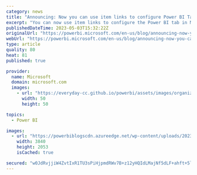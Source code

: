 ```yaml
---
category: news
title: "Announcing: Now you can use item links to configure Power BI Tabs in Microsoft Teams"
excerpt: "You can now use item links to configure the Power BI tab in Microsoft Teams. Read this blog for all the details."
publishedDateTime: 2023-05-03T15:32:22Z
originalUrl: "https://powerbi.microsoft.com/en-us/blog/announcing-now-you-can-use-item-links-to-configure-power-bi-tabs-in-microsoft-teams/"
webUrl: "https://powerbi.microsoft.com/en-us/blog/announcing-now-you-can-use-item-links-to-configure-power-bi-tabs-in-microsoft-teams/"
type: article
quality: 80
heat: 81
published: true

provider:
  name: Microsoft
  domain: microsoft.com
  images:
    - url: "https://everyday-cc.github.io/powerbi/assets/images/organizations/microsoft.com-50x50.jpg"
      width: 50
      height: 50

topics:
  - Power BI

images:
  - url: "https://powerbiblogscdn.azureedge.net/wp-content/uploads/2023/05/pbi-teams-tab-config2.png"
    width: 3840
    height: 2053
    isCached: true

secured: "w0JdRvjjiW4ZvtIxR1TU3sPiHjpmdRWv7B+z12yHQIdLMajNf5dLF+ahft+5li3G2dQZaXEDT4SXeBbFCSD2YNHdR9ML+kIhdXTJ/zrtCyrg2BgSoFU1WO1+ofye4Gaox2ylcYIQwShDB4Dw0NPU2Zm9AtTJPL5pdM4fPcFM8vfXikBMsOYQl5iK3DYrhtEKNtSLgHI60gguL+cmllkNntu+6NrTZ/nvFvkfgUk3VWKAqF+yx5R7nUhKQJVkvqW3uUnZwjQWwohB9mMYaWGqltUAgYlcIozxaeTggJn/JuANbAzdse0kBDd8VwCCtUkseE4Ap9WKuPQlh0881reaiClTVSDHtvG+N9Caez03+qo=;79gD0FPcj5G9WSdb9Bfmnw=="
---
```


